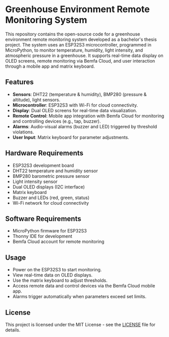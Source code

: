 # Greenhouse Environment Remote Monitoring System

This repository contains the open-source code for a greenhouse environment remote monitoring system developed as a bachelor's thesis project. The system uses an ESP32S3 microcontroller, programmed in MicroPython, to monitor temperature, humidity, light intensity, and atmospheric pressure in a greenhouse. It supports real-time data display on OLED screens, remote monitoring via Bemfa Cloud, and user interaction through a mobile app and matrix keyboard.

## Features
- **Sensors**: DHT22 (temperature & humidity), BMP280 (pressure & altitude), light sensors.
- **Microcontroller**: ESP32S3 with Wi-Fi for cloud connectivity.
- **Display**: Dual OLED screens for real-time data visualization.
- **Remote Control**: Mobile app integration with Bemfa Cloud for monitoring and controlling devices (e.g., tap, buzzer).
- **Alarms**: Audio-visual alarms (buzzer and LED) triggered by threshold violations.
- **User Input**: Matrix keyboard for parameter adjustments.

## Hardware Requirements
- ESP32S3 development board
- DHT22 temperature and humidity sensor
- BMP280 barometric pressure sensor
- Light intensity sensor
- Dual OLED displays (I2C interface)
- Matrix keyboard
- Buzzer and LEDs (red, green, status)
- Wi-Fi network for cloud connectivity

## Software Requirements
- MicroPython firmware for ESP32S3
- Thonny IDE for development
- Bemfa Cloud account for remote monitoring



## Usage
- Power on the ESP32S3 to start monitoring.
- View real-time data on OLED displays.
- Use the matrix keyboard to adjust thresholds.
- Access remote data and control devices via the Bemfa Cloud mobile app.
- Alarms trigger automatically when parameters exceed set limits.



## License
This project is licensed under the MIT License - see the [LICENSE](LICENSE) file for details.


